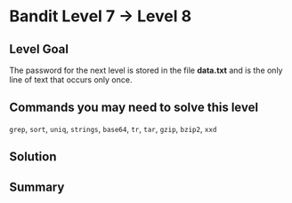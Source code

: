 # Bandit Level 7 → Level 8
## Level Goal
The password for the next level is stored in the file **data.txt** and is the only line of text that occurs only once.

## Commands you may need to solve this level
`grep`, `sort`, `uniq`, `strings`, `base64`, `tr`, `tar`, `gzip`, `bzip2`, `xxd`

## Solution

## Summary
